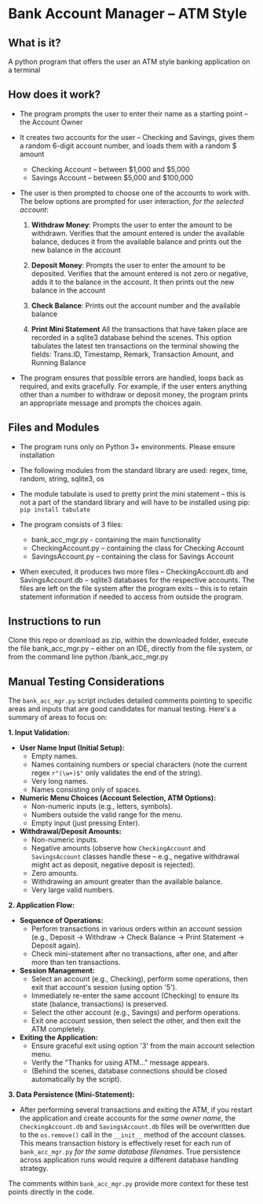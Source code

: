 # Bank Account Manager – ATM Style

## What is it?
  A python program that offers the user an ATM style banking application on a terminal
 
## How does it work?

- The program prompts the user to enter their name as a starting point – the Account Owner

- It creates two accounts for the user – Checking and Savings, gives them a random 6-digit account number, and loads them with a random $ amount
  - Checking Account – between $1,000 and $5,000
  - Savings Account – between $5,000 and $100,000

- The user is then prompted to choose one of the accounts to work with. The below options are prompted for user interaction, *for the selected account*:
  1.	**Withdraw Money**: 
        Prompts the user to enter the amount to be withdrawn.
        Verifies that the amount entered is under the available balance, deduces it from the available balance and prints out the new balance in the account
  2. **Deposit Money**:
      Prompts the user to enter the amount to be deposited.
      Verifies that the amount entered is not zero or negative, adds it to the balance in the account. It then prints out the new balance in the account

  3.	**Check Balance**: 
      Prints out the account number and the available balance

  4.	**Print Mini Statement**
        All the transactions that have taken place are recorded in a sqlite3 database behind the scenes. This option tabulates the latest ten transactions on the terminal showing the fields: Trans.ID, Timestamp, Remark, Transaction Amount, and Running Balance

- The program ensures that possible errors are handled, loops back as required, and exits gracefully. For example, if the user enters anything other than a number to withdraw or deposit money, the program prints an appropriate message and prompts the choices again.


## Files and Modules
- The program runs only on Python 3+ environments. Please ensure installation

- The following modules from the standard library are used:
regex, time, random, string, sqlite3, os

- The module tabulate is used to pretty print the mini statement – this is not a part of the standard library and will have to be installed using pip: ```pip install tabulate```
- The program consists of 3 files:
  - bank_acc_mgr.py  - containing the main functionality
  - CheckingAccount.py – containing the class for Checking Account
  - SavingsAccount.py – containing the class for Savings Account

- When executed, it produces two more files – CheckingAccount.db and SavingsAccount.db – sqlite3 databases for the respective accounts. The files are left on the file system after the program exits – this is to retain statement information if needed to access from outside the program.

## Instructions to run
Clone this repo or download as zip, within the downloaded folder, execute the file bank_acc_mgr.py – either on an IDE, directly from the file system, or from the command line
python <path>/bank_acc_mgr.py 

## Manual Testing Considerations
The `bank_acc_mgr.py` script includes detailed comments pointing to specific areas and inputs that are good candidates for manual testing. Here's a summary of areas to focus on:

**1. Input Validation:**
   - **User Name Input (Initial Setup):**
     - Empty names.
     - Names containing numbers or special characters (note the current regex `r"(\w+)$"` only validates the end of the string).
     - Very long names.
     - Names consisting only of spaces.
   - **Numeric Menu Choices (Account Selection, ATM Options):**
     - Non-numeric inputs (e.g., letters, symbols).
     - Numbers outside the valid range for the menu.
     - Empty input (just pressing Enter).
   - **Withdrawal/Deposit Amounts:**
     - Non-numeric inputs.
     - Negative amounts (observe how `CheckingAccount` and `SavingsAccount` classes handle these – e.g., negative withdrawal might act as deposit, negative deposit is rejected).
     - Zero amounts.
     - Withdrawing an amount greater than the available balance.
     - Very large valid numbers.

**2. Application Flow:**
   - **Sequence of Operations:**
     - Perform transactions in various orders within an account session (e.g., Deposit -> Withdraw -> Check Balance -> Print Statement -> Deposit again).
     - Check mini-statement after no transactions, after one, and after more than ten transactions.
   - **Session Management:**
     - Select an account (e.g., Checking), perform some operations, then exit that account's session (using option '5').
     - Immediately re-enter the same account (Checking) to ensure its state (balance, transactions) is preserved.
     - Select the other account (e.g., Savings) and perform operations.
     - Exit one account session, then select the other, and then exit the ATM completely.
   - **Exiting the Application:**
     - Ensure graceful exit using option '3' from the main account selection menu.
     - Verify the "Thanks for using ATM..." message appears.
     - (Behind the scenes, database connections should be closed automatically by the script).

**3. Data Persistence (Mini-Statement):**
   - After performing several transactions and exiting the ATM, if you restart the application and create accounts for the *same owner name*, the `CheckingAccount.db` and `SavingsAccount.db` files will be overwritten due to the `os.remove()` call in the `__init__` method of the account classes. This means transaction history is effectively reset for each run of `bank_acc_mgr.py` *for the same database filenames*. True persistence across application runs would require a different database handling strategy.

The comments within `bank_acc_mgr.py` provide more context for these test points directly in the code.

